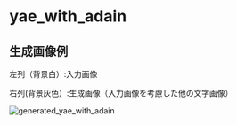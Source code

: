 # yae_with_adain
## 生成画像例

左列（背景白）:入力画像

右列(背景灰色）:生成画像（入力画像を考慮した他の文字画像）

![generated_yae_with_adain](https://user-images.githubusercontent.com/76994536/228763149-622aaf26-efa5-4198-8d38-a9ec30ebc53c.png)
